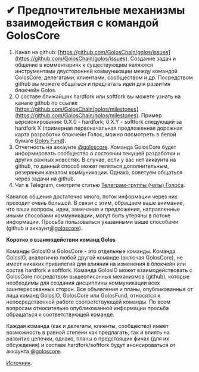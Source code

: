 # ✔ Предпочтительные механизмы взаимодействия с командой GolosCore

1. Канал на github: [https://github.com/GolosChain/golos/issues](https://github.com/GolosChain/golos/issues).
   Создание задач и общение в комментариях к существующим являются инструментами двусторонней коммуникации между командой GolosCore,  делегатами, клиентами, сообществом и др. Посредством github вы можете общаться и предлагать идеи для развития блокчейн Golos.
2. О составе ближайших hardfork или softfork вы можете узнать на канале github по ссылке [https://github.com/GolosChain/golos/milestones](https://github.com/GolosChain/golos/milestones).
   Пример версионирования:  0.X.0 - hardfork;  0.X.Y - softfork следующий за hardfork Х
   \(примерная первоначальная предложенная дорожная карта разработки блокчейн Голос, можно посмотреть в белой бумаге [Golos Fund](https://wiki.golos.io/1-introduction/belaya-bumaga-golosfonda.html)\).      
3. Отчетность на аккаунте [@goloscore](https://golos.io/@goloscore). 
   Команда GolosCore будет информировать сообщество о состоянии текущей разработки и других важных новостях. В случае, если у вас нет аккаунта на github, то данный способ может являться дополнительным, резервным каналом коммуникации. Однако, советуем общаться через задачи на github. 
4. Чат в Telegram, смотрите статью [Телеграм-группы \(чаты\) Голоса](/1-introduction/telegram-chati-golosa.html).

Каналов общения достаточно много, поток информации через них проходит очень большой. В связи с этим, обращаем ваше внимание, что ваши вопросы, идеи, замечания и предложения, направленные иными способами коммуникации, могут быть утеряны в потоке информации. Просьба пользоваться указанными выше способами \(github и аккаунт[@goloscore](https://golos.io/@goloscore)\).

**Коротко о взаимодействии команд Golos**

Команды GolosIO и GolosCore - это отдельные команды. Команда GolosIO, аналогично любой другой команде \(включая GolosCore\), не имеет никаких привилегий для влияния на изменения в блокчейн или состав hardfork и softfork. Команда GolosIO может взаимодействовать с GolosCore посредством вышеописанных механизмов \(github\), которые необходимы для создания дисциплины коммуникации всех заинтересованных сторон. Все объявления и планы, опубликованные от лица команд GolosIO, GolosCore или GolosFund, относятся к непосредственной работе соответствующей команды. По всем вопросам относительно опубликованной информации просьба обращаться к соответствующей команде.

Каждая команда \(как и делегаты, клиенты, сообщество\) имеет возможность в равной степени как предлагать, так и влиять на развитие цепочки, однако, планы о предстоящих фичах \(для их обсуждения\) и составе hardfork/softfork будут анонсироваться от аккаунта [@goloscore](https://golos.io/@goloscore).

[Источник](https://golos.io/goloscore/@goloscore/predpochtitelnye-mekhanizmy-vzaimodeistviya-s-komandoi-goloscore).


